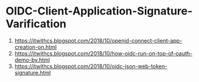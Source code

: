 # OIDC-Client-Application-Signature-Varification
1. https://itwithcs.blogspot.com/2018/10/openid-connect-client-app-creation-on.html
2. https://itwithcs.blogspot.com/2018/10/how-oidc-run-on-top-of-oauth-demo-by.html
3. https://itwithcs.blogspot.com/2018/10/oidc-json-web-token-signature.html
